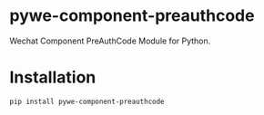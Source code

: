 # pywe-component-preauthcode

Wechat Component PreAuthCode Module for Python.

# Installation

```shell
pip install pywe-component-preauthcode
```
